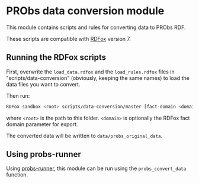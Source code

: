 # PRObs data conversion module

This module contains scripts and rules for converting data to PRObs RDF.

These scripts are compatible with [RDFox](https://www.oxfordsemantic.tech) version 7.

## Running the RDFox scripts

First, overwrite the `load_data.rdfox` and the `load_rules.rdfox` files in "scripts/data-conversion" (obviously, keeping the same names) to load the data files you want to convert.

Then run:

```sh
RDFox sandbox <root> scripts/data-conversion/master [fact-domain <domain>]
```

where `<root>` is the path to this folder.  `<domain>` is optionally the RDFox fact domain parameter for export.

The converted data will be written to `data/probs_original_data`.

## Using probs-runner

Using [probs-runner](https://github.com/probs-lab/probs-runner), this module can be run using the `probs_convert_data` function.
